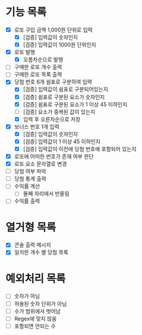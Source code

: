 # 기능 목록
- [X] 로또 구입 금액 1,000원 단위로 입력
  - [X] [검증] 입력값이 숫자인지
  - [X] [검증] 입력값이 1000원 단위인지
- [X] 로또 발행
  - [X] 오름차순으로 발행
- [ ] 구매한 로또 개수 출력
- [ ] 구매한 로또 목록 출력
- [X] 당첨 번호 6개 쉼표로 구분하여 입력
    - [X] [검증] 입력값이 쉼표로 구분되어있는지
    - [X] [검증] 쉼표로 구분된 요소가 숫자인지
    - [X] [검증] 쉼표로 구분된 요소가 1 이상 45 이하인지
    - [ ] [검증] 요소가 중복된 값이 있는지
    - [X] 입력 후 오른차순으로 저장
- [X] 보너스 번호 1개 입력
    - [X] [검증] 입력값이 숫자인지
    - [X] [검증] 입력값이 1 이상 45 이하인지 
    - [X] [검증] 입력값이 이전에 당첨 번호에 포함되어 있는지
- [X] 로또에 어떠한 번호가 존재 여부 판단
- [X] 로또 요소 문자열로 변경
- [ ] 당첨 여부 파악
- [ ] 당첨 통계 출력
- [ ] 수익률 계산
  - [ ] 둘째 자리에서 반올림
- [ ] 수익률 출력

# 열거형 목록
- [X] 콘솔 출력 메시지
- [X] 일치한 개수 별 당첨 목록

# 예외처리 목록
- [ ] 숫자가 아님
- [ ] 허용된 숫자 단위가 아님
- [ ] 수가 범위에서 벗어남
- [ ] Regex에 맞지 않음
- [ ] 포함되면 안되는 수
